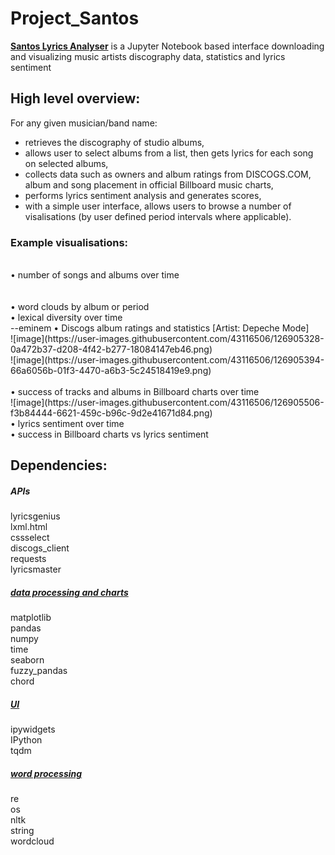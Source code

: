 # Project_Santos

<b><u>Santos Lyrics Analyser</b></u> is a Jupyter Notebook based interface downloading and visualizing music artists discography data, statistics and lyrics sentiment

## High level overview:

For any given musician/band name: <br>
   - retrieves the discography of studio albums, <br>
   - allows user to select albums from a list, then gets lyrics for each song on selected albums,<br>
   - collects data such as owners and album ratings from DISCOGS.COM, album and song placement in official Billboard music charts,<br>
   - performs lyrics sentiment analysis and generates scores, <br>
   - with a simple user interface, allows users to browse a number of visalisations (by user defined period intervals where applicable). 
   
<h3> Example visualisations: </h3><br>
      • number of songs and albums over time<br><br><br> 
      • word clouds by album or period <br> 
      • lexical diversity over time <br> --eminem
      • Discogs album ratings and statistics [Artist: Depeche Mode]<br>
      ![image](https://user-images.githubusercontent.com/43116506/126905328-0a472b37-d208-4f42-b277-18084147eb46.png)<br>
      ![image](https://user-images.githubusercontent.com/43116506/126905394-66a6056b-01f3-4470-a6b3-5c24518419e9.png)
<br>
<br>
      • success of tracks and albums in Billboard charts over time<br>
      ![image](https://user-images.githubusercontent.com/43116506/126905506-f3b84444-6621-459c-b96c-9d2e41671d84.png)<br>
      • lyrics sentiment over time <br>
      • success in Billboard charts vs lyrics sentiment <br>
   

## Dependencies:

<h5><i>APIs</i></h5>
lyricsgenius<br>
lxml.html<br>
cssselect<br>
discogs_client<br>
requests<br>
lyricsmaster<br>

<h5><u><i>data processing and charts</i></u></h5>
matplotlib<br>
pandas<br>
numpy<br>
time<br>
seaborn<br>
fuzzy_pandas<br>
chord<br>

<h5><u><i>UI</i></u></h5>
ipywidgets<br>
IPython<br>
tqdm<br>

<h5><u><i>word processing</i></u></h5>
re<br>
os<br>
nltk<br>
string<br>
wordcloud<br>
